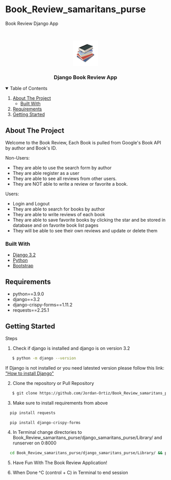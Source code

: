 # Book_Review_samaritans_purse
Book Review Django App


<!-- PROJECT LOGO -->
<br />
<p align="center">
  <a href="https://github.com/othneildrew/Best-README-Template">
    <img src="./django_samaritans_purse/Library/books/static/books/book_logo.png" alt="Logo" width="80" height="80">
  </a>

  <h3 align="center">Django Book Review App</h3>




<!-- TABLE OF CONTENTS -->
<details open="open">
  <summary>Table of Contents</summary>
  <ol>
    <li>
      <a href="#about-the-project">About The Project</a>
      <ul>
        <li><a href="#built-with">Built With</a></li>
      </ul>
    </li>
    <li><a href="#requirements">Requirements</a></li>
    <li>
      <a href="#getting-started">Getting Started</a>
    </li>
  </ol>
</details>




<!-- ABOUT THE PROJECT -->
## About The Project

Welcome to the Book Review, Each Book is pulled from Google's Book API by author and Book's ID. 

Non-Users:  
* They are able to use the search form by author
* They are able register as a user
* They are able to see all reviews from other users. 
* They are NOT able to write a review or favorite a book. 

Users:  
* Login and Logout
* They are able to search for books by author
* They are able to write reviews of each book
* They are able to save favorite books by clicking the star and be stored in database and on favorite book list pages
* They will be able to see their own reviews and update or delete them


### Built With


* [Django 3.2](https://docs.djangoproject.com/en/3.2/)
* [Python](https://www.python.org/)
* [Bootstrap](https://getbootstrap.com)



## Requirements

* python==3.9.0
* django==3.2
* django-crispy-forms==1.11.2
* requests==2.25.1

## Getting Started


Steps
1. Check if django is installed and django is on version 3.2 
```sh
   $ python -m django --version
   ```
If Django is not installed or you need latested version please follow this link: ["How to install Django"](https://docs.djangoproject.com/en/3.2/topics/install/)


2. Clone the repository or Pull Repository 
```sh
   $ git clone https://github.com/Jordan-Ortiz/Book_Review_samaritans_purse
   ```
3. Make sure to install requirements from above
 ```sh
   pip install requests
   ```
 ```sh
   pip install django-crispy-forms
   ```
4. In Terminal change directories to Book_Review_samaritans_purse/django_samaritans_purse/Library/ and runserver on 0:8000 
 ```sh
   cd Book_Review_samaritans_purse/django_samaritans_purse/Library/ && python manage.py runserver 0:8000
   ```
5. Have Fun With The Book Review Application!

6. When Done ^C (control + C) in Terminal to end session



